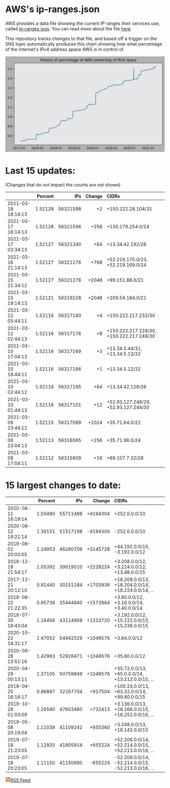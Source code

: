 # AWS's ip-ranges.json

AWS provides a data file showing the current IP ranges their
services use, called [ip-ranges.json](https://ip-ranges.amazonaws.com/ip-ranges.json).  You 
can read more about the file [here](https://docs.aws.amazon.com/general/latest/gr/aws-ip-ranges.html).

This repository tracks changes to that file, and based off a trigger on the SNS topic 
automatically produces this chart showing how what percentage of the Internet's IPv4 
address space AWS is in control of.

![History of AWS](history_count.svg)

# Last 15 updates:

(Changes that do not impact the counts are not shown)

| | Percent | IPs | Change | CIDRs |
| :--- | ---: | ---: | ---: | :--- |
| 2021-03-18 18:14:13 | 1.52128 | 56321598 | +2 | +150.222.28.104/31 |
| 2021-03-17 16:14:13 | 1.52128 | 56321596 | +256 | +130.176.254.0/24 |
| 2021-03-17 03:34:13 | 1.52127 | 56321340 | +64 | +13.34.42.192/26 |
| 2021-03-16 21:14:13 | 1.52127 | 56321276 | +768 | +52.219.170.0/23, +52.219.169.0/24 |
| 2021-03-15 21:34:12 | 1.52127 | 56321276 | +2048 | +99.151.88.0/21 |
| 2021-03-15 19:14:13 | 1.52121 | 56319228 | +2048 | +209.54.184.0/21 |
| 2021-03-12 05:44:11 | 1.52116 | 56317180 | +4 | +150.222.217.232/30 |
| 2021-03-12 02:44:13 | 1.52116 | 56317176 | +8 | +150.222.217.228/30, +150.222.217.248/30 |
| 2021-03-10 17:04:13 | 1.52116 | 56317169 | +3 | +13.34.5.44/31, +13.34.5.13/32 |
| 2021-03-10 16:44:11 | 1.52116 | 56317166 | +1 | +13.34.5.12/32 |
| 2021-03-10 02:44:12 | 1.52116 | 56317165 | +64 | +13.34.42.128/26 |
| 2021-03-10 01:44:13 | 1.52116 | 56317101 | +12 | +52.93.127.248/29, +52.93.127.244/30 |
| 2021-03-09 23:44:12 | 1.52115 | 56317089 | +1024 | +35.71.64.0/22 |
| 2021-03-09 23:04:13 | 1.52113 | 56316065 | +256 | +35.71.96.0/24 |
| 2021-03-09 17:04:11 | 1.52112 | 56315809 | +16 | +69.107.7.32/28 |


# 15 largest changes to date:

| | Percent | IPs | Change | CIDRs |
| :--- | ---: | ---: | ---: | :--- |
| 2020-08-11 16:19:14 | 1.50480 | 55711498 | +4194304 | +252.0.0.0/10 |
| 2020-08-12 19:21:14 | 1.39151 | 51517198 | -4194304 | -252.0.0.0/10 |
| 2019-08-01 20:03:05 | 1.24953 | 46260706 | +3145728 | +44.192.0.0/10, -3.192.0.0/12 |
| 2018-12-18 21:54:17 | 1.05392 | 39019010 | +2228224 | +3.208.0.0/12, +3.224.0.0/12, +13.48.0.0/15 |
| 2017-12-21 20:12:10 | 0.81440 | 30151184 | +1703936 | +18.208.0.0/13, +18.204.0.0/14, +18.224.0.0/14, ... |
| 2018-08-22 21:22:35 | 0.95738 | 35444840 | +1572864 | +3.80.0.0/12, +3.16.0.0/14, +3.40.0.0/14 |
| 2019-07-30 16:43:04 | 1.16456 | 43114908 | +1310720 | +3.192.0.0/12, +15.222.0.0/15, +15.236.0.0/15 |
| 2020-10-22 18:31:17 | 1.47052 | 54442529 | +1048576 | +3.64.0.0/12 |
| 2020-09-28 13:51:16 | 1.42963 | 52928471 | +1048576 | +35.80.0.0/12 |
| 2020-04-29 00:13:11 | 1.37105 | 50759849 | +1048576 | +35.72.0.0/13, +65.0.0.0/14, +13.212.0.0/15, ... |
| 2018-04-25 16:16:17 | 0.86887 | 32167704 | +917504 | +100.24.0.0/13, +63.32.0.0/14, +99.80.0.0/15 |
| 2019-10-28 01:03:09 | 1.28580 | 47603480 | +732413 | +3.136.0.0/13, +18.166.0.0/15, +18.252.0.0/16, ... |
| 2019-05-08 20:19:04 | 1.11038 | 41109242 | +655360 | +3.248.0.0/13, +18.142.0.0/15 |
| 2019-07-18 21:23:05 | 1.12920 | 41805914 | +655224 | +52.208.0.0/14, +52.214.0.0/15, +52.213.0.0/16, ... |
| 2019-07-18 20:23:05 | 1.11150 | 41150690 | -655224 | -52.208.0.0/14, -52.214.0.0/15, -52.213.0.0/16, ... |


[![RSS Icon](rss-icon.png)RSS Feed](https://raw.githubusercontent.com/seligman/aws-ip-ranges/master/rss.xml)
